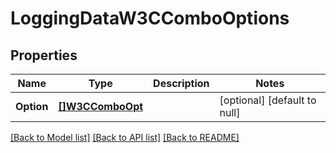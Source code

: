 # LoggingDataW3CComboOptions

## Properties
Name | Type | Description | Notes
------------ | ------------- | ------------- | -------------
**Option** | [**[]W3CComboOpt**](W3CCombo_opt.md) |  | [optional] [default to null]

[[Back to Model list]](../README.md#documentation-for-models) [[Back to API list]](../README.md#documentation-for-api-endpoints) [[Back to README]](../README.md)

